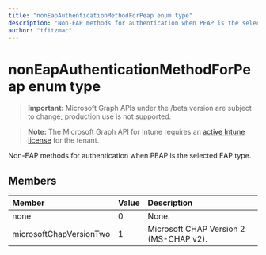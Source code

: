 ```yaml
---
title: "nonEapAuthenticationMethodForPeap enum type"
description: "Non-EAP methods for authentication when PEAP is the selected EAP type."
author: "tfitzmac"
---
```


# nonEapAuthenticationMethodForPeap enum type

> **Important:** Microsoft Graph APIs under the /beta version are subject to change; production use is not supported.

> **Note:** The Microsoft Graph API for Intune requires an [active Intune license](https://go.microsoft.com/fwlink/?linkid=839381) for the tenant.

Non-EAP methods for authentication when PEAP is the selected EAP type.

## Members
|Member|Value|Description|
|:---|:---|:---|
|none|0|None.|
|microsoftChapVersionTwo|1|Microsoft CHAP Version 2 (MS-CHAP v2).|



